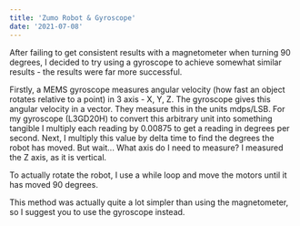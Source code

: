 ```yaml
---
title: 'Zumo Robot & Gyroscope'
date: '2021-07-08'
---
```


After failing to get consistent results with a magnetometer when turning 90 degrees, I decided to try using a gyroscope to achieve somewhat similar results - the results were far more successful.

Firstly, a MEMS gyroscope measures angular velocity (how fast an object rotates relative to a point) in 3 axis - X, Y, Z. The gyroscope gives this angular velocity in a vector. They measure this in the units mdps/LSB. For my gyroscope (L3GD20H) to convert this arbitrary unit into something tangible I multiply each reading by 0.00875 to get a reading in degrees per second. Next, I multiply this value by delta time to find the degrees the robot has moved. But wait... What axis do I need to measure? I measured the Z axis, as it is vertical.

To actually rotate the robot, I use a while loop and move the motors until it has moved 90 degrees.

This method was actually quite a lot simpler than using the magnetometer, so I suggest you to use the gyroscope instead.
